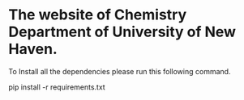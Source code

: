 # The website of Chemistry Department of University of New Haven.

To Install all the dependencies please run this following command.

pip install -r requirements.txt
